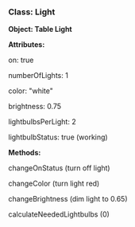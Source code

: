 ### Class: Light

**Object: Table Light**

**Attributes:**

on: true

numberOfLights: 1

color: "white"

brightness: 0.75

lightbulbsPerLight: 2

lightbulbStatus: true (working)


**Methods:**

changeOnStatus (turn off light)

changeColor (turn light red)

changeBrightness (dim light to 0.65)

calculateNeededLightbulbs (0)
